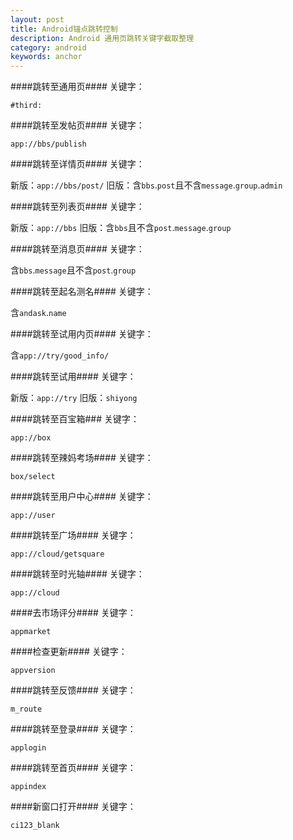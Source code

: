 ```yaml
---
layout: post
title: Android锚点跳转控制
description: Android 通用页跳转关键字截取整理
category: android
keywords: anchor  
---
```



####跳转至通用页####
关键字：


```#third:```

####跳转至发帖页####
关键字：


```app://bbs/publish```

####跳转至详情页####
关键字：


新版：```app://bbs/post/```
旧版：含```bbs```.```post```且不含```message```.```group```.```admin```

####跳转至列表页####
关键字：


新版：```app://bbs```
旧版：含```bbs```且不含```post```.```message```.```group```

####跳转至消息页####
关键字：


含```bbs```.```message```且不含```post```.```group```

####跳转至起名测名####
关键字：


含```andask```.```name```

####跳转至试用内页####
关键字：


含```app://try/good_info/```

####跳转至试用####
关键字：


新版：```app://try```
旧版：```shiyong```

####跳转至百宝箱###
关键字：


```app://box```

####跳转至辣妈考场####
关键字：


```box/select```

####跳转至用户中心####
关键字：


```app://user```

####跳转至广场####
关键字：


```app://cloud/getsquare```

####跳转至时光轴####
关键字：


```app://cloud```

####去市场评分####
关键字：


```appmarket```

####检查更新####
关键字：


```appversion```

####跳转至反馈####
关键字：


```m_route```

####跳转至登录####
关键字：


```applogin```

####跳转至首页####
关键字：


```appindex```

####新窗口打开####
关键字：


```ci123_blank```
